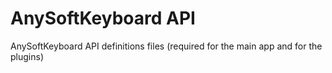 AnySoftKeyboard API
====================

AnySoftKeyboard API definitions files (required for the main app and for the plugins)
